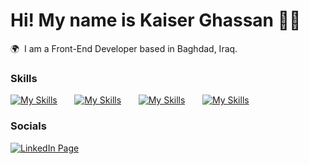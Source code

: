 # Hi! My name is Kaiser Ghassan :man_technologist:

🌍  I am a Front-End Developer based in Baghdad, Iraq.
<br/>

### Skills

[![My Skills](https://skillicons.dev/icons?i=html,css)](https://skillicons.dev) &nbsp;&nbsp;&nbsp;&nbsp;&nbsp; [![My Skills](https://skillicons.dev/icons?i=js)](https://skillicons.dev) &nbsp;&nbsp;&nbsp;&nbsp;&nbsp; [![My Skills](https://skillicons.dev/icons?i=react)](https://skillicons.dev) &nbsp;&nbsp;&nbsp;&nbsp;&nbsp; [![My Skills](https://skillicons.dev/icons?i=figma,xd,ps,ai)](https://skillicons.dev)
<br/>

### Socials

<div id="badges">
  <a href="https://www.linkedin.com/in/kaiser-ghassan/">
    <img src="https://img.shields.io/badge/LinkedIn-blue?style=for-the-badge&logo=linkedin&logoColor=white" alt="LinkedIn Page"/>
  </a>
</div>
